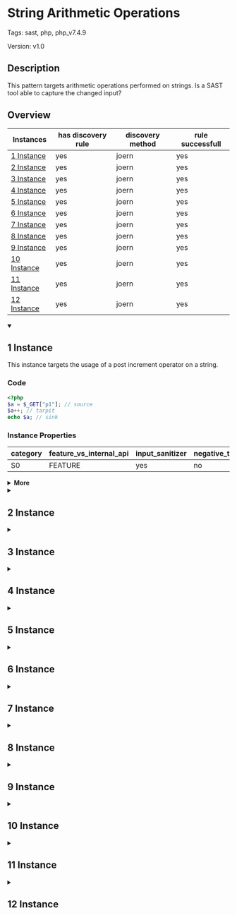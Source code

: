 [//]: # (This file is automatically generated. If you wish to make any changes, please use the JSON files and regenerate this file using the tpframework.)

# String Arithmetic Operations

Tags: sast, php, php_v7.4.9

Version: v1.0

## Description

This pattern targets arithmetic operations performed on strings. Is a SAST tool able to capture the changed input?

## Overview

| Instances                   | has discovery rule   | discovery method   | rule successfull   |
|-----------------------------|----------------------|--------------------|--------------------|
| [1 Instance](#1-instance)   | yes                  | joern              | yes                |
| [2 Instance](#2-instance)   | yes                  | joern              | yes                |
| [3 Instance](#3-instance)   | yes                  | joern              | yes                |
| [4 Instance](#4-instance)   | yes                  | joern              | yes                |
| [5 Instance](#5-instance)   | yes                  | joern              | yes                |
| [6 Instance](#6-instance)   | yes                  | joern              | yes                |
| [7 Instance](#7-instance)   | yes                  | joern              | yes                |
| [8 Instance](#8-instance)   | yes                  | joern              | yes                |
| [9 Instance](#9-instance)   | yes                  | joern              | yes                |
| [10 Instance](#10-instance) | yes                  | joern              | yes                |
| [11 Instance](#11-instance) | yes                  | joern              | yes                |
| [12 Instance](#12-instance) | yes                  | joern              | yes                |

<details markdown="1"open>
<summary>

## 1 Instance
</summary>

This instance targets the usage of a post increment operator on a string.

### Code

```PHP
<?php
$a = $_GET["p1"]; // source
$a++; // tarpit
echo $a; // sink
```

### Instance Properties

| category   | feature_vs_internal_api   | input_sanitizer   | negative_test_case   | source_and_sink   |
|------------|---------------------------|-------------------|----------------------|-------------------|
| S0         | FEATURE                   | yes               | no                   | no                |

<details markdown="1">
<summary>
<b>More</b></summary>

<details markdown="1">
<summary>

### Compile
</summary>

```bash
$_main:
     ; (lines=6, args=0, vars=1, tmps=4)
     ; (before optimizer)
     ; /.../PHP/7_string_arithmetic_operations/1_instance_7_string_arithmetic_operations/1_instance_7_string_arithmetic_operations.php:1-4
     ; return  [] RANGE[0..0]
0000 T1 = FETCH_R (global) string("_GET")
0001 T2 = FETCH_DIM_R T1 string("p1")
0002 ASSIGN CV0($a) T2
0003 PRE_INC CV0($a)
0004 ECHO CV0($a)
0005 RETURN int(1)
```

</details>

<details markdown="1">
<summary>

### Discovery
</summary>

To be Perfect the discovery rule should be able to recognize when the variable, on which the operation is performed, is not a integer

```scala
val x7 = (name, "7_string_arithmetic_operations_i1", cpg.call(".*POST_INC.*").location.toJson);
```

| discovery method   | expected accuracy   |
|--------------------|---------------------|
| joern              | FP                  |

</details>

<details markdown="1"open>
<summary>

### Measurement
</summary>

| Tool        | Comm_1   | Comm_2   | phpSAFE   | Progpilot   | RIPS   | WAP   | Ground Truth   |
|-------------|----------|----------|-----------|-------------|--------|-------|----------------|
| 08 Jun 2021 | yes      | yes      | yes       | no          | yes    | yes   | yes            |
| 17 May 2023 | yes      |          |           |             |        |       | yes            |

</details>

</details>

</details>

<details markdown="1">
<summary>

## 2 Instance
</summary>

This instance targets the usage of a post decrement operator on a string.

### Code

```PHP
<?php
$a = $_GET["p1"]; // source
$a--; // tarpit
echo $a; // sink
```

### Instance Properties

| category   | feature_vs_internal_api   | input_sanitizer   | negative_test_case   | source_and_sink   |
|------------|---------------------------|-------------------|----------------------|-------------------|
| S0         | FEATURE                   | yes               | no                   | no                |

<details markdown="1">
<summary>
<b>More</b></summary>

<details markdown="1">
<summary>

### Compile
</summary>

```bash
$_main:
     ; (lines=6, args=0, vars=1, tmps=4)
     ; (before optimizer)
     ; /.../PHP/7_string_arithmetic_operations/2_instance_7_string_arithmetic_operations/2_instance_7_string_arithmetic_operations.php:1-4
     ; return  [] RANGE[0..0]
0000 T1 = FETCH_R (global) string("_GET")
0001 T2 = FETCH_DIM_R T1 string("p1")
0002 ASSIGN CV0($a) T2
0003 PRE_DEC CV0($a)
0004 ECHO CV0($a)
0005 RETURN int(1)
```

</details>

<details markdown="1">
<summary>

### Discovery
</summary>

To be Perfect the discovery rule should be able to recognize when the variable, on which the operation is performed, is not a integer

```scala
val x7 = (name, "7_string_arithmetic_operations_i2", cpg.call(".*POST_DEC.*").location.toJson);
```

| discovery method   | expected accuracy   |
|--------------------|---------------------|
| joern              | FP                  |

</details>

<details markdown="1"open>
<summary>

### Measurement
</summary>

| Tool        | Comm_1   | Comm_2   | phpSAFE   | Progpilot   | RIPS   | WAP   | Ground Truth   |
|-------------|----------|----------|-----------|-------------|--------|-------|----------------|
| 08 Jun 2021 | yes      | yes      | yes       | no          | yes    | yes   | yes            |
| 17 May 2023 | yes      | yes      |           |             |        |       | yes            |

</details>

</details>

</details>

<details markdown="1">
<summary>

## 3 Instance
</summary>

This instance targets the usage of a pre increment operator on a string.

### Code

```PHP
<?php
$a = $_GET["p1"]; // source
++$a; // tarpit
echo $a; // sink
```

### Instance Properties

| category   | feature_vs_internal_api   | input_sanitizer   | negative_test_case   | source_and_sink   |
|------------|---------------------------|-------------------|----------------------|-------------------|
| S0         | FEATURE                   | yes               | no                   | no                |

<details markdown="1">
<summary>
<b>More</b></summary>

<details markdown="1">
<summary>

### Compile
</summary>

```bash
$_main:
     ; (lines=6, args=0, vars=1, tmps=4)
     ; (before optimizer)
     ; /.../PHP/7_string_arithmetic_operations/3_instance_7_string_arithmetic_operations/3_instance_7_string_arithmetic_operations.php:1-4
     ; return  [] RANGE[0..0]
0000 T1 = FETCH_R (global) string("_GET")
0001 T2 = FETCH_DIM_R T1 string("p1")
0002 ASSIGN CV0($a) T2
0003 PRE_INC CV0($a)
0004 ECHO CV0($a)
0005 RETURN int(1)
```

</details>

<details markdown="1">
<summary>

### Discovery
</summary>

To be Perfect the discovery rule should be able to recognize when the variable, on which the operation is performed, is not a integer

```scala
val x7 = (name, "7_string_arithmetic_operations_i3", cpg.call(".*PRE_INC.*").location.toJson);
```

| discovery method   | expected accuracy   |
|--------------------|---------------------|
| joern              | FP                  |

</details>

<details markdown="1"open>
<summary>

### Measurement
</summary>

| Tool        | Comm_1   | Comm_2   | phpSAFE   | Progpilot   | RIPS   | WAP   | Ground Truth   |
|-------------|----------|----------|-----------|-------------|--------|-------|----------------|
| 08 Jun 2021 | yes      | yes      | yes       | no          | yes    | yes   | yes            |
| 17 May 2023 | yes      | yes      |           |             |        |       | yes            |

</details>

</details>

</details>

<details markdown="1">
<summary>

## 4 Instance
</summary>

This instance targets the usage of a pre decrement operator on a string.

### Code

```PHP
<?php
$a = $_GET["p1"]; // source
--$a; // tarpit
echo $a; // sink
```

### Instance Properties

| category   | feature_vs_internal_api   | input_sanitizer   | negative_test_case   | source_and_sink   |
|------------|---------------------------|-------------------|----------------------|-------------------|
| S0         | FEATURE                   | yes               | no                   | no                |

<details markdown="1">
<summary>
<b>More</b></summary>

<details markdown="1">
<summary>

### Compile
</summary>

```bash
$_main:
     ; (lines=6, args=0, vars=1, tmps=4)
     ; (before optimizer)
     ; /.../PHP/7_string_arithmetic_operations/4_instance_7_string_arithmetic_operations/4_instance_7_string_arithmetic_operations.php:1-4
     ; return  [] RANGE[0..0]
0000 T1 = FETCH_R (global) string("_GET")
0001 T2 = FETCH_DIM_R T1 string("p1")
0002 ASSIGN CV0($a) T2
0003 PRE_DEC CV0($a)
0004 ECHO CV0($a)
0005 RETURN int(1)
```

</details>

<details markdown="1">
<summary>

### Discovery
</summary>

To be Perfect the discovery rule should be able to recognize when the variable, on which the operation is performed, is not a integer

```scala
val x7 = (name, "7_string_arithmetic_operations_i4", cpg.call(".*PRE_DEC.*").location.toJson);
```

| discovery method   | expected accuracy   |
|--------------------|---------------------|
| joern              | FP                  |

</details>

<details markdown="1"open>
<summary>

### Measurement
</summary>

| Tool        | Comm_1   | Comm_2   | phpSAFE   | Progpilot   | RIPS   | WAP   | Ground Truth   |
|-------------|----------|----------|-----------|-------------|--------|-------|----------------|
| 08 Jun 2021 | yes      | yes      | yes       | no          | yes    | yes   | yes            |
| 17 May 2023 | yes      | yes      |           |             |        |       | yes            |

</details>

</details>

</details>

<details markdown="1">
<summary>

## 5 Instance
</summary>

This instance targets the usage of a pre decrement operator on a static variable of a class, which contains a string.

### Code

```PHP
<?php
class static_class{
	public static $a;
}

$a = $_GET["p1"]; // source
static_class::$a = $a;
--static_class::$a; // tarpit
echo static_class::$a; // sink
```

### Instance Properties

| category   | feature_vs_internal_api   | input_sanitizer   | negative_test_case   | source_and_sink   |
|------------|---------------------------|-------------------|----------------------|-------------------|
| S0         | FEATURE                   | yes               | no                   | no                |

<details markdown="1">
<summary>
<b>More</b></summary>

<details markdown="1">
<summary>

### Compile
</summary>

```bash
$_main:
     ; (lines=9, args=0, vars=1, tmps=6)
     ; (before optimizer)
     ; /.../PHP/7_string_arithmetic_operations/5_instance_7_string_arithmetic_operations/5_instance_7_string_arithmetic_operations.php:1-9
     ; return  [] RANGE[0..0]
0000 T1 = FETCH_R (global) string("_GET")
0001 T2 = FETCH_DIM_R T1 string("p1")
0002 ASSIGN CV0($a) T2
0003 ASSIGN_STATIC_PROP string("a") string("static_class")
0004 OP_DATA CV0($a)
0005 PRE_DEC_STATIC_PROP string("a") string("static_class")
0006 T6 = FETCH_STATIC_PROP_R string("a") string("static_class")
0007 ECHO T6
0008 RETURN int(1)
```

</details>

<details markdown="1">
<summary>

### Discovery
</summary>

To be Perfect the discovery rule should be able to recognize when the variable, on which the operation is performed, is not a integer

```scala
val x7 = (name, "7_string_arithmetic_operations_i5", cpg.call(".*PRE_DEC_STATIC_PROP.*").location.toJson);
```

| discovery method   | expected accuracy   |
|--------------------|---------------------|
| joern              | FP                  |

</details>

<details markdown="1"open>
<summary>

### Measurement
</summary>

| Tool        | Comm_1   | Comm_2   | phpSAFE   | Progpilot   | RIPS   | WAP   | Ground Truth   |
|-------------|----------|----------|-----------|-------------|--------|-------|----------------|
| 08 Jun 2021 | yes      | yes      | yes       | no          | yes    | yes   | yes            |
| 17 May 2023 | yes      | yes      |           |             |        |       | yes            |

</details>

</details>

</details>

<details markdown="1">
<summary>

## 6 Instance
</summary>

This instance targets the usage of a pre increment operator on a static variable of a class, which contains a string.

### Code

```PHP
<?php
class static_class {
	public static $a;
}

$a = $_GET["p1"]; // source
static_class::$a = $a;
++static_class::$a; // tarpit
echo static_class::$a; // sink
```

### Instance Properties

| category   | feature_vs_internal_api   | input_sanitizer   | negative_test_case   | source_and_sink   |
|------------|---------------------------|-------------------|----------------------|-------------------|
| S0         | FEATURE                   | yes               | no                   | no                |

<details markdown="1">
<summary>
<b>More</b></summary>

<details markdown="1">
<summary>

### Compile
</summary>

```bash
$_main:
     ; (lines=9, args=0, vars=1, tmps=6)
     ; (before optimizer)
     ; /.../PHP/7_string_arithmetic_operations/6_instance_7_string_arithmetic_operations/6_instance_7_string_arithmetic_operations.php:1-9
     ; return  [] RANGE[0..0]
0000 T1 = FETCH_R (global) string("_GET")
0001 T2 = FETCH_DIM_R T1 string("p1")
0002 ASSIGN CV0($a) T2
0003 ASSIGN_STATIC_PROP string("a") string("static_class")
0004 OP_DATA CV0($a)
0005 PRE_INC_STATIC_PROP string("a") string("static_class")
0006 T6 = FETCH_STATIC_PROP_R string("a") string("static_class")
0007 ECHO T6
0008 RETURN int(1)
```

</details>

<details markdown="1">
<summary>

### Discovery
</summary>

To be Perfect the discovery rule should be able to recognize when the variable, on which the operation is performed, is not a integer

```scala
val x7 = (name, "7_string_arithmetic_operations_i6", cpg.call(".*PRE_INC_STATIC_PROP.*").location.toJson);
```

| discovery method   | expected accuracy   |
|--------------------|---------------------|
| joern              | FP                  |

</details>

<details markdown="1"open>
<summary>

### Measurement
</summary>

| Tool        | Comm_1   | Comm_2   | phpSAFE   | Progpilot   | RIPS   | WAP   | Ground Truth   |
|-------------|----------|----------|-----------|-------------|--------|-------|----------------|
| 08 Jun 2021 | yes      | yes      | yes       | no          | yes    | yes   | yes            |
| 17 May 2023 | yes      | yes      |           |             |        |       | yes            |

</details>

</details>

</details>

<details markdown="1">
<summary>

## 7 Instance
</summary>

This instance targets the usage of a post decrement operator on a static variable of a class, which contains a string.

### Code

```PHP
<?php
class static_class {
	public static $a;
}

$a = $_GET["p1"]; // source
static_class::$a = $a;
static_class::$a--; // tarpit
echo static_class::$a; // sink
```

### Instance Properties

| category   | feature_vs_internal_api   | input_sanitizer   | negative_test_case   | source_and_sink   |
|------------|---------------------------|-------------------|----------------------|-------------------|
| S0         | FEATURE                   | yes               | no                   | no                |

<details markdown="1">
<summary>
<b>More</b></summary>

<details markdown="1">
<summary>

### Compile
</summary>

```bash
$_main:
     ; (lines=9, args=0, vars=1, tmps=6)
     ; (before optimizer)
     ; /.../PHP/7_string_arithmetic_operations/7_instance_7_string_arithmetic_operations/7_instance_7_string_arithmetic_operations.php:1-9
     ; return  [] RANGE[0..0]
0000 T1 = FETCH_R (global) string("_GET")
0001 T2 = FETCH_DIM_R T1 string("p1")
0002 ASSIGN CV0($a) T2
0003 ASSIGN_STATIC_PROP string("a") string("static_class")
0004 OP_DATA CV0($a)
0005 PRE_DEC_STATIC_PROP string("a") string("static_class")
0006 T6 = FETCH_STATIC_PROP_R string("a") string("static_class")
0007 ECHO T6
0008 RETURN int(1)
```

</details>

<details markdown="1">
<summary>

### Discovery
</summary>

To be Perfect the discovery rule should be able to recognize when the variable, on which the operation is performed, is not a integer

```scala
val x7 = (name, "7_string_arithmetic_operations_i7", cpg.call(".*POST_DEC_STATIC_PROP.*").location.toJson);
```

| discovery method   | expected accuracy   |
|--------------------|---------------------|
| joern              | FP                  |

</details>

<details markdown="1"open>
<summary>

### Measurement
</summary>

| Tool        | Comm_1   | Comm_2   | phpSAFE   | Progpilot   | RIPS   | WAP   | Ground Truth   |
|-------------|----------|----------|-----------|-------------|--------|-------|----------------|
| 08 Jun 2021 | yes      | yes      | yes       | no          | yes    | yes   | yes            |
| 17 May 2023 | yes      | yes      |           |             |        |       | yes            |

</details>

</details>

</details>

<details markdown="1">
<summary>

## 8 Instance
</summary>

This instance targets the usage of a post increment operator on a static variable of a class, which contains a string.

### Code

```PHP
<?php
class static_class {
	public static $a;
}

$a = $_GET["p1"]; // source
static_class::$a = $a;
static_class::$a++; // tarpit
echo static_class::$a; // sink
```

### Instance Properties

| category   | feature_vs_internal_api   | input_sanitizer   | negative_test_case   | source_and_sink   |
|------------|---------------------------|-------------------|----------------------|-------------------|
| S0         | FEATURE                   | yes               | no                   | no                |

<details markdown="1">
<summary>
<b>More</b></summary>

<details markdown="1">
<summary>

### Compile
</summary>

```bash
$_main:
     ; (lines=9, args=0, vars=1, tmps=6)
     ; (before optimizer)
     ; /.../PHP/7_string_arithmetic_operations/8_instance_7_string_arithmetic_operations/8_instance_7_string_arithmetic_operations.php:1-9
     ; return  [] RANGE[0..0]
0000 T1 = FETCH_R (global) string("_GET")
0001 T2 = FETCH_DIM_R T1 string("p1")
0002 ASSIGN CV0($a) T2
0003 ASSIGN_STATIC_PROP string("a") string("static_class")
0004 OP_DATA CV0($a)
0005 PRE_INC_STATIC_PROP string("a") string("static_class")
0006 T6 = FETCH_STATIC_PROP_R string("a") string("static_class")
0007 ECHO T6
0008 RETURN int(1)
```

</details>

<details markdown="1">
<summary>

### Discovery
</summary>

To be Perfect the discovery rule should be able to recognize when the variable, on which the operation is performed, is not a integer

```scala
val x7 = (name, "7_string_arithmetic_operations_i8", cpg.call(".*POST_INC_STATIC_PROP.*").location.toJson);
```

| discovery method   | expected accuracy   |
|--------------------|---------------------|
| joern              | FP                  |

</details>

<details markdown="1"open>
<summary>

### Measurement
</summary>

| Tool        | Comm_1   | Comm_2   | phpSAFE   | Progpilot   | RIPS   | WAP   | Ground Truth   |
|-------------|----------|----------|-----------|-------------|--------|-------|----------------|
| 08 Jun 2021 | yes      | yes      | yes       | no          | yes    | yes   | yes            |
| 17 May 2023 | yes      | yes      |           |             |        |       | yes            |

</details>

</details>

</details>

<details markdown="1">
<summary>

## 9 Instance
</summary>

This instance targets the usage of a pre decrement operator on an instance variable of a class incstance, which contains a string.

### Code

```PHP
<?php
class myclass {
	public $a;
}

$a = $_GET["p1"]; // source
$obj = new myclass();
$obj->a = $a;
--$obj->a; // tarpit
echo $obj->a; // sink
```

### Instance Properties

| category   | feature_vs_internal_api   | input_sanitizer   | negative_test_case   | source_and_sink   |
|------------|---------------------------|-------------------|----------------------|-------------------|
| S0         | FEATURE                   | yes               | no                   | no                |

<details markdown="1">
<summary>
<b>More</b></summary>

<details markdown="1">
<summary>

### Compile
</summary>

```bash
$_main:
     ; (lines=12, args=0, vars=2, tmps=9)
     ; (before optimizer)
     ; /.../PHP/7_string_arithmetic_operations/9_instance_7_string_arithmetic_operations/9_instance_7_string_arithmetic_operations.php:1-10
     ; return  [] RANGE[0..0]
0000 T2 = FETCH_R (global) string("_GET")
0001 T3 = FETCH_DIM_R T2 string("p1")
0002 ASSIGN CV0($a) T3
0003 V5 = NEW 0 string("myclass")
0004 DO_FCALL
0005 ASSIGN CV1($obj) V5
0006 ASSIGN_OBJ CV1($obj) string("a")
0007 OP_DATA CV0($a)
0008 PRE_DEC_OBJ CV1($obj) string("a")
0009 T10 = FETCH_OBJ_R CV1($obj) string("a")
0010 ECHO T10
0011 RETURN int(1)
LIVE RANGES:
     5: 0004 - 0005 (new)
```

</details>

<details markdown="1">
<summary>

### Discovery
</summary>

To be Perfect the discovery rule should be able to recognize when the variable, on which the operation is performed, is not a integer

```scala
val x7 = (name, "7_string_arithmetic_operations_i9", cpg.call(".*PRE_DEC_OBJ.*").location.toJson);
```

| discovery method   | expected accuracy   |
|--------------------|---------------------|
| joern              | FP                  |

</details>

<details markdown="1"open>
<summary>

### Measurement
</summary>

| Tool        | Comm_1   | Comm_2   | phpSAFE   | Progpilot   | RIPS   | WAP   | Ground Truth   |
|-------------|----------|----------|-----------|-------------|--------|-------|----------------|
| 08 Jun 2021 | yes      | yes      | yes       | no          | yes    | yes   | yes            |
| 17 May 2023 | yes      | yes      |           |             |        |       | yes            |

</details>

</details>

</details>

<details markdown="1">
<summary>

## 10 Instance
</summary>

This instance targets the usage of a pre increment operator on an instance variable of a class incstance, which contains a string.

### Code

```PHP
<?php
class myclass {
	public $a;
}

$a = $_GET["p1"]; // source
$obj = new myclass();
$obj->a = $a;
++$obj->a; // tarpit
echo $obj->a; // sink
```

### Instance Properties

| category   | feature_vs_internal_api   | input_sanitizer   | negative_test_case   | source_and_sink   |
|------------|---------------------------|-------------------|----------------------|-------------------|
| S0         | FEATURE                   | yes               | no                   | no                |

<details markdown="1">
<summary>
<b>More</b></summary>

<details markdown="1">
<summary>

### Compile
</summary>

```bash
$_main:
     ; (lines=12, args=0, vars=2, tmps=9)
     ; (before optimizer)
     ; /.../PHP/7_string_arithmetic_operations/10_instance_7_string_arithmetic_operations/10_instance_7_string_arithmetic_operations.php:1-10
     ; return  [] RANGE[0..0]
0000 T2 = FETCH_R (global) string("_GET")
0001 T3 = FETCH_DIM_R T2 string("p1")
0002 ASSIGN CV0($a) T3
0003 V5 = NEW 0 string("myclass")
0004 DO_FCALL
0005 ASSIGN CV1($obj) V5
0006 ASSIGN_OBJ CV1($obj) string("a")
0007 OP_DATA CV0($a)
0008 PRE_INC_OBJ CV1($obj) string("a")
0009 T10 = FETCH_OBJ_R CV1($obj) string("a")
0010 ECHO T10
0011 RETURN int(1)
LIVE RANGES:
     5: 0004 - 0005 (new)
```

</details>

<details markdown="1">
<summary>

### Discovery
</summary>

To be Perfect the discovery rule should be able to recognize when the variable, on which the operation is performed, is not a integer

```scala
val x7 = (name, "7_string_arithmetic_operations_i10", cpg.call(".*PRE_INC_OBJ.*").location.toJson);
```

| discovery method   | expected accuracy   |
|--------------------|---------------------|
| joern              | FP                  |

</details>

<details markdown="1"open>
<summary>

### Measurement
</summary>

| Tool        | Comm_1   | Comm_2   | phpSAFE   | Progpilot   | RIPS   | WAP   | Ground Truth   |
|-------------|----------|----------|-----------|-------------|--------|-------|----------------|
| 08 Jun 2021 | yes      | yes      | yes       | no          | yes    | yes   | yes            |
| 17 May 2023 | yes      | yes      |           |             |        |       | yes            |

</details>

</details>

</details>

<details markdown="1">
<summary>

## 11 Instance
</summary>

This instance targets the usage of a post decrement operator on an instance variable of a class incstance, which contains a string.

### Code

```PHP
<?php
class myclass {
	public $a;
}

$a = $_GET["p1"]; // source
$obj = new myclass();
$obj->a = $a;
$obj->a--; // tarpit
echo $obj->a; // sink
```

### Instance Properties

| category   | feature_vs_internal_api   | input_sanitizer   | negative_test_case   | source_and_sink   |
|------------|---------------------------|-------------------|----------------------|-------------------|
| S0         | FEATURE                   | yes               | no                   | no                |

<details markdown="1">
<summary>
<b>More</b></summary>

<details markdown="1">
<summary>

### Compile
</summary>

```bash
$_main:
     ; (lines=12, args=0, vars=2, tmps=9)
     ; (before optimizer)
     ; /.../PHP/7_string_arithmetic_operations/11_instance_7_string_arithmetic_operations/11_instance_7_string_arithmetic_operations.php:1-10
     ; return  [] RANGE[0..0]
0000 T2 = FETCH_R (global) string("_GET")
0001 T3 = FETCH_DIM_R T2 string("p1")
0002 ASSIGN CV0($a) T3
0003 V5 = NEW 0 string("myclass")
0004 DO_FCALL
0005 ASSIGN CV1($obj) V5
0006 ASSIGN_OBJ CV1($obj) string("a")
0007 OP_DATA CV0($a)
0008 PRE_DEC_OBJ CV1($obj) string("a")
0009 T10 = FETCH_OBJ_R CV1($obj) string("a")
0010 ECHO T10
0011 RETURN int(1)
LIVE RANGES:
     5: 0004 - 0005 (new)
```

</details>

<details markdown="1">
<summary>

### Discovery
</summary>

To be Perfect the discovery rule should be able to recognize when the variable, on which the operation is performed, is not a integer

```scala
val x7 = (name, "7_string_arithmetic_operations_i11", cpg.call(".*POST_DEC_OBJ.*").location.toJson);
```

| discovery method   | expected accuracy   |
|--------------------|---------------------|
| joern              | FP                  |

</details>

<details markdown="1"open>
<summary>

### Measurement
</summary>

| Tool        | Comm_1   | Comm_2   | phpSAFE   | Progpilot   | RIPS   | WAP   | Ground Truth   |
|-------------|----------|----------|-----------|-------------|--------|-------|----------------|
| 08 Jun 2021 | yes      | yes      | yes       | no          | yes    | yes   | yes            |
| 17 May 2023 | yes      | yes      |           |             |        |       | yes            |

</details>

</details>

</details>

<details markdown="1">
<summary>

## 12 Instance
</summary>

This instance targets the usage of a post increment operator on an instance variable of a class incstance, which contains a string.

### Code

```PHP
<?php
class myclass {
	public $a;
}

$a = $_GET["p1"]; // source
$obj = new myclass();
$obj->a = $a;
$obj->a++; // tarpit
echo $obj->a; // sink
```

### Instance Properties

| category   | feature_vs_internal_api   | input_sanitizer   | negative_test_case   | source_and_sink   |
|------------|---------------------------|-------------------|----------------------|-------------------|
| S0         | FEATURE                   | yes               | no                   | no                |

<details markdown="1">
<summary>
<b>More</b></summary>

<details markdown="1">
<summary>

### Compile
</summary>

```bash
$_main:
     ; (lines=12, args=0, vars=2, tmps=9)
     ; (before optimizer)
     ; /.../PHP/7_string_arithmetic_operations/12_instance_7_string_arithmetic_operations/12_instance_7_string_arithmetic_operations.php:1-10
     ; return  [] RANGE[0..0]
0000 T2 = FETCH_R (global) string("_GET")
0001 T3 = FETCH_DIM_R T2 string("p1")
0002 ASSIGN CV0($a) T3
0003 V5 = NEW 0 string("myclass")
0004 DO_FCALL
0005 ASSIGN CV1($obj) V5
0006 ASSIGN_OBJ CV1($obj) string("a")
0007 OP_DATA CV0($a)
0008 PRE_INC_OBJ CV1($obj) string("a")
0009 T10 = FETCH_OBJ_R CV1($obj) string("a")
0010 ECHO T10
0011 RETURN int(1)
LIVE RANGES:
     5: 0004 - 0005 (new)
```

</details>

<details markdown="1">
<summary>

### Discovery
</summary>

To be Perfect the discovery rule should be able to recognize when the variable, on which the operation is performed, is not a integer

```scala
val x7 = (name, "7_string_arithmetic_operations_i12", cpg.call(".*POST_INC_OBJ.*").location.toJson);
```

| discovery method   | expected accuracy   |
|--------------------|---------------------|
| joern              | FP                  |

</details>

<details markdown="1"open>
<summary>

### Measurement
</summary>

| Tool        | Comm_1   | Comm_2   | phpSAFE   | Progpilot   | RIPS   | WAP   | Ground Truth   |
|-------------|----------|----------|-----------|-------------|--------|-------|----------------|
| 08 Jun 2021 | yes      | yes      | yes       | no          | yes    | yes   | yes            |
| 17 May 2023 | yes      | yes      |           |             |        |       | yes            |

</details>

</details>

</details>

